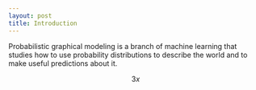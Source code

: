 ```yaml
---
layout: post
title: Introduction
---
```

Probabilistic graphical modeling is a branch of machine learning that studies how to use probability distributions to describe the world and to make useful predictions about it.

$$3x$$

